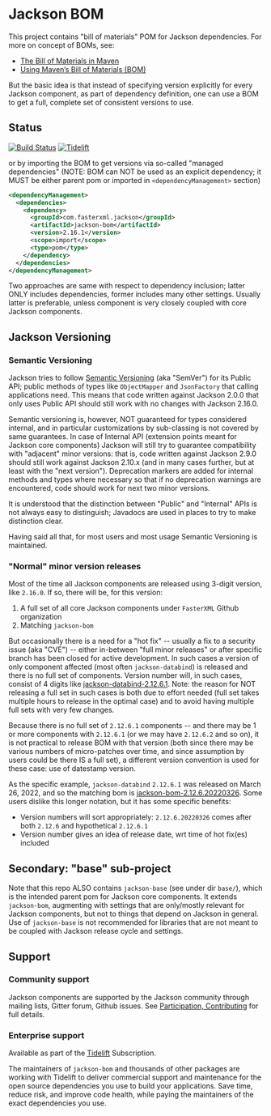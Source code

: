 # Jackson BOM

This project contains "bill of materials" POM for Jackson dependencies.
For more on concept of BOMs, see:

* [The Bill of Materials in Maven](https://dzone.com/articles/the-bill-of-materials-in-maven)
* [Using Maven’s Bill of Materials (BOM)](https://reflectoring.io/maven-bom/)

But the basic idea is that instead of specifying version explicitly for every Jackson
component, as part of dependency definition, one can use a BOM to get a full, complete
set of consistent versions to use.

## Status

[![Build Status](https://travis-ci.org/FasterXML/jackson-bom.svg)](https://travis-ci.org/FasterXML/jackson-bom)
[![Tidelift](https://tidelift.com/badges/package/maven/com.fasterxml.jackson:jackson-bom)](https://tidelift.com/subscription/pkg/maven-com-fasterxml-jackson-jackson-bom?utm_source=maven-com-fasterxml-jackson-jackson-bom&utm_medium=referral&utm_campaign=readme)

or by importing the BOM to get versions via so-called "managed dependencies"
(NOTE: BOM can NOT be used as an explicit dependency; it MUST be either parent pom
or imported in `<dependencyManagement>` section)

```xml
<dependencyManagement>
  <dependencies>
    <dependency>
      <groupId>com.fasterxml.jackson</groupId>
      <artifactId>jackson-bom</artifactId>
      <version>2.16.1</version>
      <scope>import</scope>
      <type>pom</type>
    </dependency>   
  </dependencies>
</dependencyManagement>
```

Two approaches are same with respect to dependency inclusion; latter ONLY includes dependencies,
former includes many other settings.
Usually latter is preferable, unless component is very closely coupled with core Jackson components.

## Jackson Versioning

### Semantic Versioning

Jackson tries to follow [Semantic Versioning](https://en.wikipedia.org/wiki/Software_versioning#Semantic_versioning) (aka "SemVer")
for its Public API; public methods of types like `ObjectMapper` and `JsonFactory` that calling applications need.
This means that code written against Jackson 2.0.0 that only uses Public API should still work with no changes with Jackson 2.16.0.

Semantic versioning is, however, NOT guaranteed for types considered internal, and in particular customizations by sub-classing is not covered by same guarantees.
In case of Internal API (extension points meant for Jackson core components) Jackson will still try to guarantee compatibility with "adjacent" minor versions: that is, code written against Jackson 2.9.0 should still work against Jackson 2.10.x (and in many cases further, but at least with the "next version").
Deprecation markers are added for internal methods and types where necessary so that if no deprecation warnings are encountered, code should work for next two minor versions.

It is understood that the distinction between "Public" and "Internal" APIs is not always easy to distinguish; Javadocs are used in places to try to make distinction clear.

Having said all that, for most users and most usage Semantic Versioning is maintained.

### "Normal" minor version releases

Most of the time all Jackson components are released using 3-digit version, like `2.16.0`.
If so, there will be, for this version:

1. A full set of all core Jackson components under `FasterXML` Github organization
2. Matching `jackson-bom`

But occasionally there is a need for a "hot fix" -- usually a fix to a security issue (aka "CVE") --
either in-between "full minor releases" or after specific branch has been closed for active
development. In such cases a version of only component affected (most often `jackson-databind`)
is released and there is no full set of components.
Version number will, in such cases, consist of 4 digits like [jackson-databind-2.12.6.1](https://mvnrepository.com/artifact/com.fasterxml.jackson.core/jackson-databind/2.12.6.1).
Note: the reason for NOT releasing a full set in such cases is both due to effort needed (full set takes multiple hours to release in the optimal case) and to avoid having multiple full sets with very few changes.

Because there is no full set of `2.12.6.1` components -- and there may be 1 or more components with `2.12.6.1` (or we may have `2.12.6.2` and so on), it is not practical to release BOM with that version (both since there may be various numbers of micro-patches over time, and since assumption by users could be there IS a full set), a different version convention is used for these case: use of datestamp version.

As the specific example, `jackson-databind` `2.12.6.1` was released on March 26, 2022, and so the matching bom is [jackson-bom-2.12.6.20220326](https://mvnrepository.com/artifact/com.fasterxml.jackson/jackson-bom/2.12.6.20220326). Some users dislike this longer notation, but it has some specific benefits:

* Version numbers will sort appropriately: `2.12.6.20220326` comes after both `2.12.6` and hypothetical `2.12.6.1`
* Version number gives an idea of release date, wrt time of hot fix(es) included

## Secondary: "base" sub-project

Note that this repo ALSO contains `jackson-base` (see under dir `base/`), which is the intended
parent pom for Jackson core components.
It extends `jackson-bom`, augmenting with settings that
are only/mostly relevant for Jackson components, but not to things that depend on Jackson in general.
Use of `jackson-base` is not recommended for libraries that are not meant to be coupled with Jackson
release cycle and settings.

## Support

### Community support

Jackson components are supported by the Jackson community through mailing lists, Gitter forum,
Github issues. See [Participation, Contributing](../../../jackson#participation-contributing)
for full details.

### Enterprise support

Available as part of the [Tidelift](https://tidelift.com/subscription/pkg/maven-com-fasterxml-jackson-jackson-bom) Subscription.

The maintainers of `jackson-bom` and thousands of other packages are working with Tidelift to deliver
commercial support and maintenance for the open source dependencies you use to build your applications.
Save time, reduce risk, and improve code health, while paying the maintainers of the exact dependencies
you use.
